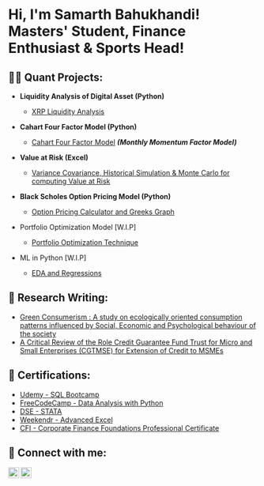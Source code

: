 <h1>Hi, I'm Samarth Bahukhandi! <br/>Masters' Student, Finance Enthusiast & Sports Head!</h1>

<h2>👨‍💻 Quant Projects:</h2>

- <b> Liquidity Analysis of Digital Asset (Python)</b>
  - [XRP Liquidity Analysis](https://github.com/bahu1610/Liquidity_Profile/tree/main) 
- <b>Cahart Four Factor Model (Python)</b>
  - [Cahart Four Factor Model](https://github.com/bahu1610/CaharatRiskModel) <b><i>(Monthly Momentum Factor Model)</b></i>
- <b>Value at Risk (Excel)</b>
  - [Variance Covariance, Historical Simulation & Monte Carlo for computing Value at Risk](https://github.com/bahu1610/ValueAtRisk)
 
- <b>Black Scholes Option Pricing Model (Python)</b>
  - [Option Pricing Calculator and Greeks Graph](https://github.com/bahu1610/BSM1)
 
- Portfolio Optimization Model [W.I.P]
  - [Portfolio Optimization Technique](https://github.com/bahu1610/Portfolio_Optimization/tree/main)

- ML in Python [W.I.P]
  - [EDA and Regressions](https://github.com/bahu1610/ML-in-Python)

<h2>📝 Research Writing: </h2>

- [Green Consumerism : A study on ecologically oriented consumption patterns influenced by Social, Economic and Psychological behaviour of the society](https://drive.google.com/file/d/1UwsM7A59xFaEPvtWS8iBurjHqB8zmK8S/view?usp=sharing)
- [A Critical Review of the Role Credit Guarantee Fund Trust for Micro and Small Enterprises (CGTMSE) for Extension of Credit to MSMEs](https://drive.google.com/file/d/1T7mbjOafPXYZxzekXBtU4oJS6uUAb-C0/view?usp=sharing)
  
<h2>📜 Certifications: </h2>

- [Udemy - SQL Bootcamp](https://www.udemy.com/certificate/UC-4edc3c32-c5aa-47e8-9e37-2f2fa3573249/)
- [FreeCodeCamp - Data Analysis with Python](https://www.freecodecamp.org/certification/fccc8352c5d-5cb8-42a6-8e75-b0ad8a1044b1/data-analysis-with-python-v7)
- [DSE - STATA](https://drive.google.com/file/d/1IlxkgdfrPUxIZlMSEuPUXzS8xyeFjHrT/view?usp=sharing)
- [Weekendr - Advanced Excel](https://drive.google.com/file/d/1ePsX6dtQAVI6kgOEBqgRQy0vLspbmFLS/view?usp=sharing)
- [CFI - Corporate Finance Foundations Professional Certificate](https://www.linkedin.com/learning/certificates/5c1f843b47c1bb2d8f4288970e9a30a6104a277dd09bfc736a63bd94600c9a33)
 



<h2> 🤳 Connect with me:</h2>

[<img align="left" alt="JoshMadakor | LinkedIn" width="22px" src="https://cdn.jsdelivr.net/npm/simple-icons@v3/icons/linkedin.svg" />][linkedin]
[<img align="left" alt="JoshMadakor | Instagram" width="22px" src="https://cdn.jsdelivr.net/npm/simple-icons@v3/icons/instagram.svg" />][instagram]


[instagram]: https://www.instagram.com/bahu__16/?hl=en
[linkedin]: https://www.linkedin.com/in/samarth-bahukhandi-7a2aa5184/

